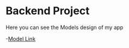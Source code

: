 # Backend Project

Here you can see the Models design of my app

-[Model Link](https://app.eraser.io/workspace/YtPqZ1VogxGy1jzIDkzj)
